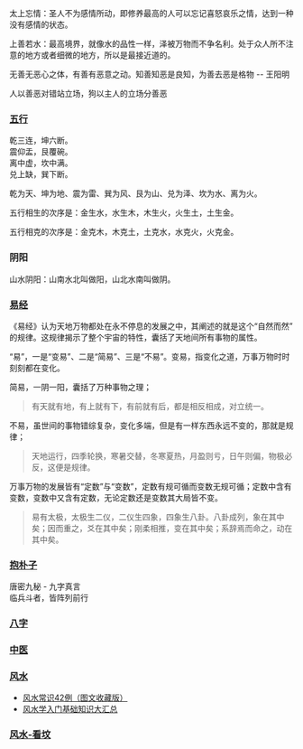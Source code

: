 
太上忘情：圣人不为感情所动，即修养最高的人可以忘记喜怒哀乐之情，达到一种没有感情的状态。

上善若水：最高境界，就像水的品性一样，泽被万物而不争名利。处于众人所不注意的地方或者细微的地方，所以是最接近道的。

无善无恶心之体，有善有恶意之动。知善知恶是良知，为善去恶是格物 -- 王阳明  

人以善恶对错站立场，狗以主人的立场分善恶  

### [五行](/金、木、水、火、土%20-%20五行/README.md)
乾三连，坤六断。  
震仰盂，艮覆碗。  
离中虚，坎中满。  
兑上缺，巽下断。

乾为天、坤为地、震为雷、巽为风、艮为山、兑为泽、坎为水、离为火。

五行相生的次序是：金生水，水生木，木生火，火生土，土生金。

五行相克的次序是：金克木，木克土，土克水，水克火，火克金。

### 阴阳
山水阴阳：山南水北叫做阳，山北水南叫做阴。

### [易经](周易/README.md)
《易经》认为天地万物都处在永不停息的发展之中，其阐述的就是这个“自然而然” 的规律。这规律揭示了整个宇宙的特性，囊括了天地间所有事物的属性。

“易”，一是“变易”、二是“简易”、三是“不易”。变易，指变化之道，万事万物时时刻刻都在变化。

简易，一阴一阳，囊括了万种事物之理；
  > 有天就有地，有上就有下，有前就有后，都是相反相成，对立统一。
  
不易，虽世间的事物错综复杂，变化多端，但是有一样东西永远不变的，那就是规律；
  > 天地运行，四季轮换，寒暑交替，冬寒夏热，月盈则亏，日午则偏，物极必反，这便是规律。

万事万物的发展皆有“定数”与“变数”，定数有规可循而变数无规可循；定数中含有变数，变数中又含有定数，无论定数还是变数其大局皆不变。
  > 易有太极，太极生二仪，二仪生四象，四象生八卦。八卦成列，象在其中矣；因而重之，爻在其中矣；刚柔相推，变在其中矣；系辞焉而命之，动在其中矣。

### [抱朴子](抱朴子/README.md)
唐密九秘 - 九字真言  
临兵斗者，皆阵列前行

### [八字](八字/九龙道长八字.md)

### [中医](/中医宝典/中医名方135个经典处方.md)

### [风水](/风水/REAME.md)
- [风水常识42例（图文收藏版）](https://mp.weixin.qq.com/s?__biz=MzA4OTg4MjkzNQ==&mid=2247521565&idx=1&sn=85a8b5efcc63cecd75c024e45ad1f7a5&chksm=9016fd45a7617453386613c89dda17db1711625a50a8a8933418f1772f185830aa77a20ce546&scene=27)
- [风水学入门基础知识大汇总](https://astro.sohu.com/a/500728851_100036330)

### [风水-看坟](/风水-看坟篇/祖坟吉凶，看一眼就明白！.md)
